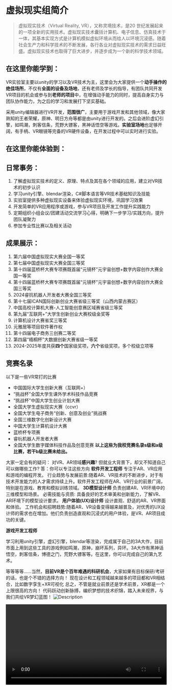 # **虚拟现实组简介**

> 虚拟现实技术（Virtual Reality, VR），又称灵境技术，是20 世纪发展起来的一项全新的实用技术。虚拟现实技术囊括计算机、电子信息、仿真技术于一体，其基本实现方式是计算机模拟虚拟环境从而给人以环境沉浸感。随着社会生产力和科学技术的不断发展，各行各业对虚拟现实技术的需求日益旺盛。虚拟现实技术也取得了巨大进步，并逐步成为一个新的科学技术领域。

## 在这里你能学到：

VR实验室主要以unity的学习以及VR技术为主，这里会为大家提供一个**动手操作的绝佳场所**，不仅有**全面的设备及场地**，还有老师及学长的指导，有团队共同开发VR项目的机会或参与到**老师的项目**中，在增强动手能力的同时，提高自身实力与团队协作能力，为之后的学习和发展打下坚实基础。

采用unity编辑器进行VR开发，**范围很广**，主要用于游戏开发和其他领域，像大家熟知的王者荣耀，原神、明日方舟等都是由unity进行开发的。之后会进阶虚幻引擎，如鸣潮，刺客信条，荒野大镖客，黑神话悟空等游戏。**实验室场地**也足够开阔，有手柄、VR眼镜等完备的VR硬件设备，在开发过程中可以实时进行实验。

## 在这里你能体验到：

## 日常事务：

1. 了解虚拟现实技术的定义、原理、特点及其在各个领域的应用，建立对VR技术的初步认识
2. 学习unity引擎、blendar渲染，C#脚本语言等VR技术基础知识及技能
3. 实验室提供多种虚拟现实设备来体验虚拟现实环境，巩固学习效果
4. 开发简单的VR应用程序或游戏，参与VR项目及开发工作提升实践能力
5. 定期组织小组会议/团建活动交流学习心得，明确下一步学习/实践方向，提升团队凝聚力
6. 参加专业性比赛以及相关活动

## 成果展示：

1. 第六届中国虚拟现实大赛全国一等奖
2. 第七届中国虚拟现实大赛全国三等奖
3. 第十四届蓝桥杯大赛专项赛既首届“元镜杯”元宇宙创想+数字内容创作大赛全国一等奖
4. 第十四届蓝桥杯大赛专项赛既首届“元镜杯”元宇宙创想+数字内容创作大赛全国三等奖
5. 2024睿抗机器人开发者大赛全国三等奖
6. 第十七届ICAN国际创新创业大赛省级三等奖（山西内蒙古赛区）
7. 中国高校计算机大赛-人工智能创意赛区域赛省级三等奖
8. 第九届“互联网+”大学生创新创业大赛校级金奖等
9. 计算机设计大赛省奖三等奖
10. 元雅居等项目软件著作权
11. 第十四届电子商务三创赛二等奖
12. 第四届“梧桐杯”大数据创新大赛省级一等奖
13. 2024-2025年度共获**四个**国家级奖项，**六个**省级奖项，多个校级立项等

## 竞赛名录

以下是一些VR常打的比赛

* 中国国际大学生创新大赛（互联网+）
* “挑战杯”全国大学生课外学术科技作品竞赛
* “挑战杯”中国大学生创业计划大赛
* 全国大学生虚拟现实大赛（ccvr）
* 全国大学生电子商务“创新、创意及创业”挑战赛
* 全国三维数字化创新设计大赛
* 中国大学生计算机设计大赛
* 蓝桥杯专项赛
* 睿杭机器人开发者大赛
* 全国大学生数字媒体科技作品及创意竞赛
  **以上这些为我校竞赛名录s级和a级比赛，若干b级比赛未给出。**

大家一定会有的疑问：
对VR、AR领域**感兴趣**?
但就业大背景下，却又不知道自己可以做哪些工作?
答：你可以专注这些方向
**软件开发工程师**
专注于AR、VR应用和游戏的编程开发。
行业趋势与发展前景:随着AR、VR技术的不断进步，对于有技术开发能力的人才需求持续上升。软件开发工程师在AR、VR行业的前景广阔，特别是在游戏、教育和模拟训练领域。
**3D模型设计师**
负责创建AR、VR环境中的三维模型和场景。
必需技能与资质: 具备良好的艺术审美和创新能力，了解VR、AR环境下的模型设计要求。
**用户体验(UX)设计师**
设计直观、舒适的AR、VR界面和体验。
工作机会和招聘趋势:随着AR、VR设备变得越来越普及，对优秀的UX设计师的需求也在增加。他们负责创造直观和沉浸式的用户体验，是VR、AR项目成功的关键。

**游戏开发工程师**

学习利用unity引擎，虚幻引擎，blendar等渲染，完成属于自己的3A大作，目前市面上用到这些工具的游戏例如鸣潮，原神，崩坏系列，异环。3A大作有黑神话悟空，刺客信条，博德之门，荒野大镖客等。在这里，你可以完成自己的第九艺术。

等等等等......当然，**目前VR是个百年难遇的科研机会**，大家如果有目标保研/考研的话，也是个不错的选择方向！
现在设计和工程领域越来越多的项目都和VR相结合，比如数字孪生+XR可视化
总之，不管是就业前景还是学术前景，XR都是一个上限很高的方向！
代码跃动创新脉搏，编织梦想的技术织锦，踏入未来视界，与我们共绘VR梦幻蓝图！
![Description](https://picabstract-preview-ftn.weiyun.com/ftn_pic_abs_v3/83b8a6465b62d71d7bf8d53dd8eea0eec91f9c8d1087ae743e7d3e29d69a5bc5d966731c3a8bf08cb1cc62435b385b5e?pictype=scale&from=30013&version=3.3.3.3&fname=654084063e4f853f33d0aff558d64bd.jpg&size=750)

<video width="100%" controls> <source src="https://vercel-lz.tyut.tech/api/lz?fid=iix6U2zbmwqj&pwd=d0q9&isNewd=https://innlab.lanzn.com" type="video/mp4"> 您的浏览器不支持视频播放 </video>









